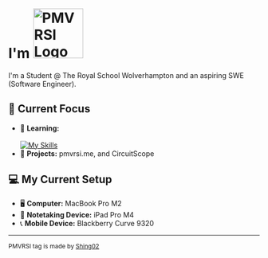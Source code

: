 <h1 style="vertical-align: middle">
    I'm <img src="https://cdn.discordapp.com/attachments/1249331121238442090/1302622279410384956/Pmvrsi.png?ex=6728c908&is=67277788&hm=aa2a6c3e9fdf71598fefac1c7ccebe659056e3ee860ba5f6a28e9b5904b359c6&" alt="PMVRSI Logo" width="100">
</h1>

I'm a Student @ The Royal School Wolverhampton and an aspiring SWE (Software Engineer).   

## 🔭 Current Focus
* 🌱 **Learning:** <br><br> 
  [![My Skills](https://skillicons.dev/icons?i=html,css,js,bootstrap,py,swift&perline=5&theme=light&size=32)](https://skillicons.dev) 
  <br>
* 📁 **Projects:** pmvrsi.me, and CircuitScope
  
## 💻 My Current Setup
* 🖥️ **Computer:** MacBook Pro M2
* 📱 **Notetaking Device:** iPad Pro M4
* 📞 **Mobile Device:** Blackberry Curve 9320

---

<p style="font-size: 12px;">PMVRSI tag is made by <a href="https://www.youtube.com/@Shing02tv">Shing02</a></p>
